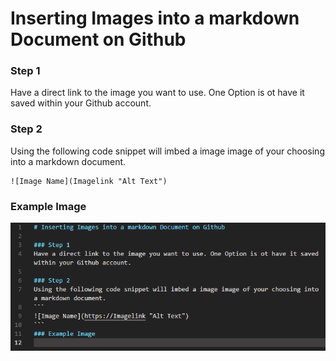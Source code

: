# Inserting Images into a markdown Document on Github

### Step 1
Have a direct link to the image you want to use. One Option is ot have it saved within your Github account. 

### Step 2
Using the following code snippet will imbed a image image of your choosing into a markdown document.
```
![Image Name](Imagelink "Alt Text")
```
### Example Image
![Example Image](https://github.com/Jacksmitch/TechnicalTaskLog/blob/main/Techdocs/images/ExampleImage.png "Just a code snippet to show an example image")
